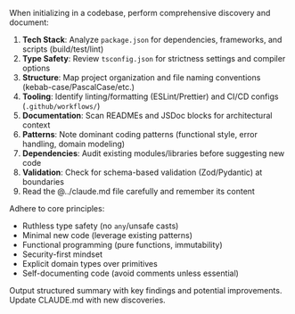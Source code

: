When initializing in a codebase, perform comprehensive discovery and document:
1. **Tech Stack**: Analyze `package.json` for dependencies, frameworks, and scripts (build/test/lint)
2. **Type Safety**: Review `tsconfig.json` for strictness settings and compiler options
3. **Structure**: Map project organization and file naming conventions (kebab-case/PascalCase/etc.)
4. **Tooling**: Identify linting/formatting (ESLint/Prettier) and CI/CD configs (`.github/workflows/`)
5. **Documentation**: Scan READMEs and JSDoc blocks for architectural context
6. **Patterns**: Note dominant coding patterns (functional style, error handling, domain modeling)
7. **Dependencies**: Audit existing modules/libraries before suggesting new code
8. **Validation**: Check for schema-based validation (Zod/Pydantic) at boundaries
9. Read the @../claude.md file carefully and remember its content

Adhere to core principles:
- Ruthless type safety (no `any`/unsafe casts)
- Minimal new code (leverage existing patterns)
- Functional programming (pure functions, immutability)
- Security-first mindset
- Explicit domain types over primitives
- Self-documenting code (avoid comments unless essential)

Output structured summary with key findings and potential improvements. Update CLAUDE.md with new discoveries.